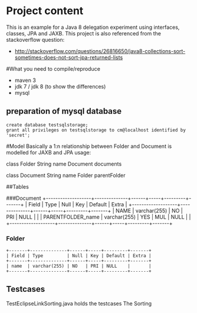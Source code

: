 # Project content
This is an example for a Java 8 delegation experiment using interfaces, classes, JPA and JAXB.
This project is also referenced from the stackoverflow question:
- http://stackoverflow.com/questions/26816650/java8-collections-sort-sometimes-does-not-sort-jpa-returned-lists

#What you need to compile/reproduce
- maven 3
- jdk 7 / jdk 8 (to show the differences)
- mysql

## preparation of mysql database
    create database testsqlstorage;
    grant all privileges on testsqlstorage to cm@localhost identified by 'secret';
    
#Model
Basically a 1:n relationship between Folder and Document is modelled for JAXB and JPA usage:

class Folder 
   String name
   <List> Document documents

class Document
   String name
   Folder parentFolder
   
##Tables
   
###Document
    +-------------------+--------------+------+-----+---------+-------+
    | Field             | Type         | Null | Key | Default | Extra |
    +-------------------+--------------+------+-----+---------+-------+
    | NAME              | varchar(255) | NO   | PRI | NULL    |       |
    | PARENTFOLDER_name | varchar(255) | YES  | MUL | NULL    |       |
    +-------------------+--------------+------+-----+---------+-------+
### Folder
    +-------+--------------+------+-----+---------+-------+
    | Field | Type         | Null | Key | Default | Extra |
    +-------+--------------+------+-----+---------+-------+
    | name  | varchar(255) | NO   | PRI | NULL    |       |
    +-------+--------------+------+-----+---------+-------+
   
## Testcases
TestEclipseLinkSorting.java holds the testcases
The Sorting

   
   
   
   
